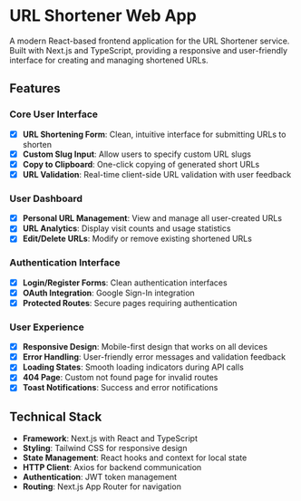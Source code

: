 # URL Shortener Web App

A modern React-based frontend application for the URL Shortener service. Built with Next.js and TypeScript, providing a responsive and user-friendly interface for creating and managing shortened URLs.

## Features

### Core User Interface
- [x] **URL Shortening Form**: Clean, intuitive interface for submitting URLs to shorten
- [x] **Custom Slug Input**: Allow users to specify custom URL slugs
- [x] **Copy to Clipboard**: One-click copying of generated short URLs
- [x] **URL Validation**: Real-time client-side URL validation with user feedback

### User Dashboard
- [x] **Personal URL Management**: View and manage all user-created URLs
- [x] **URL Analytics**: Display visit counts and usage statistics
- [x] **Edit/Delete URLs**: Modify or remove existing shortened URLs

### Authentication Interface
- [x] **Login/Register Forms**: Clean authentication interfaces
- [x] **OAuth Integration**: Google Sign-In integration
- [x] **Protected Routes**: Secure pages requiring authentication

### User Experience
- [x] **Responsive Design**: Mobile-first design that works on all devices
- [x] **Error Handling**: User-friendly error messages and validation feedback
- [x] **Loading States**: Smooth loading indicators during API calls
- [x] **404 Page**: Custom not found page for invalid routes
- [x] **Toast Notifications**: Success and error notifications

## Technical Stack

- **Framework**: Next.js with React and TypeScript
- **Styling**: Tailwind CSS for responsive design
- **State Management**: React hooks and context for local state
- **HTTP Client**: Axios for backend communication
- **Authentication**: JWT token management
- **Routing**: Next.js App Router for navigation
